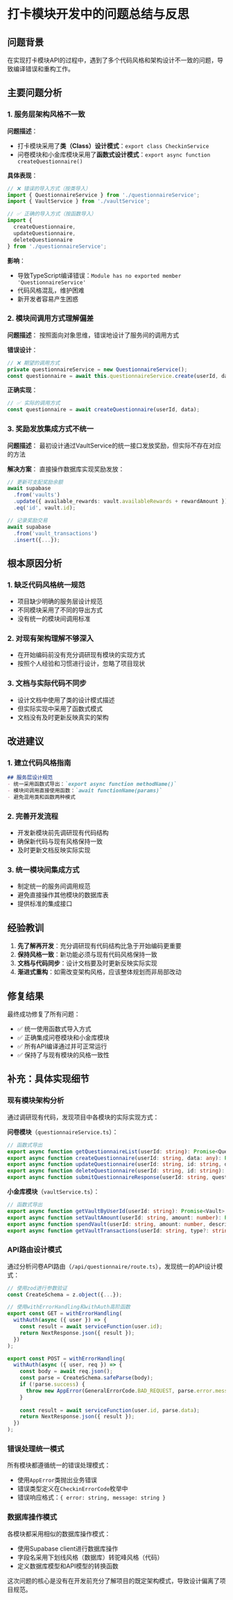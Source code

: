 # 打卡模块开发中的问题总结与反思

## 问题背景
在实现打卡模块API的过程中，遇到了多个代码风格和架构设计不一致的问题，导致编译错误和重构工作。

## 主要问题分析

### 1. 服务层架构风格不一致

**问题描述**：
- 打卡模块采用了**类（Class）设计模式**：`export class CheckinService`
- 问卷模块和小金库模块采用了**函数式设计模式**：`export async function createQuestionnaire()`

**具体表现**：
```typescript
// ❌ 错误的导入方式（按类导入）
import { QuestionnaireService } from './questionnaireService';
import { VaultService } from './vaultService';

// ✅ 正确的导入方式（按函数导入）
import { 
  createQuestionnaire,
  updateQuestionnaire,
  deleteQuestionnaire 
} from './questionnaireService';
```

**影响**：
- 导致TypeScript编译错误：`Module has no exported member 'QuestionnaireService'`
- 代码风格混乱，维护困难
- 新开发者容易产生困惑

### 2. 模块间调用方式理解偏差

**问题描述**：
按照面向对象思维，错误地设计了服务间的调用方式

**错误设计**：
```typescript
// ❌ 期望的调用方式
private questionnaireService = new QuestionnaireService();
const questionnaire = await this.questionnaireService.create(userId, data);
```

**正确实现**：
```typescript
// ✅ 实际的调用方式
const questionnaire = await createQuestionnaire(userId, data);
```

### 3. 奖励发放集成方式不统一

**问题描述**：
最初设计通过VaultService的统一接口发放奖励，但实际不存在对应的方法

**解决方案**：
直接操作数据库实现奖励发放：
```typescript
// 更新可支配奖励余额
await supabase
  .from('vaults')
  .update({ available_rewards: vault.availableRewards + rewardAmount })
  .eq('id', vault.id);

// 记录奖励交易
await supabase
  .from('vault_transactions')
  .insert({...});
```

## 根本原因分析

### 1. 缺乏代码风格统一规范
- 项目缺少明确的服务层设计规范
- 不同模块采用了不同的导出方式
- 没有统一的模块间调用标准

### 2. 对现有架构理解不够深入
- 在开始编码前没有充分调研现有模块的实现方式
- 按照个人经验和习惯进行设计，忽略了项目现状

### 3. 文档与实际代码不同步
- 设计文档中使用了类的设计模式描述
- 但实际实现中采用了函数式模式
- 文档没有及时更新反映真实的架构

## 改进建议

### 1. 建立代码风格指南
```markdown
## 服务层设计规范
- 统一采用函数式导出：`export async function methodName()`
- 模块间调用直接使用函数：`await functionName(params)`
- 避免混用类和函数两种模式
```

### 2. 完善开发流程
- 开发新模块前先调研现有代码结构
- 确保新代码与现有风格保持一致
- 及时更新文档反映实际实现

### 3. 统一模块间集成方式
- 制定统一的服务间调用规范
- 避免直接操作其他模块的数据库表
- 提供标准的集成接口

## 经验教训

1. **先了解再开发**：充分调研现有代码结构比急于开始编码更重要
2. **保持风格一致**：新功能必须与现有代码风格保持一致
3. **文档与代码同步**：设计文档要及时更新反映实际实现
4. **渐进式重构**：如需改变架构风格，应该整体规划而非局部改动

## 修复结果

最终成功修复了所有问题：
- ✅ 统一使用函数式导入方式
- ✅ 正确集成问卷模块和小金库模块
- ✅ 所有API编译通过并可正常运行
- ✅ 保持了与现有模块的风格一致性

## 补充：具体实现细节

### 现有模块架构分析

通过调研现有代码，发现项目中各模块的实际实现方式：

**问卷模块**（`questionnaireService.ts`）：
```typescript
// 函数式导出
export async function getQuestionnaireList(userId: string): Promise<Questionnaire[]>
export async function createQuestionnaire(userId: string, data: any): Promise<Questionnaire>
export async function updateQuestionnaire(userId: string, id: string, data: any): Promise<Questionnaire>
export async function deleteQuestionnaire(userId: string, id: string): Promise<void>
export async function submitQuestionnaireResponse(userId: string, questionnaireId: string, answers: any): Promise<QuestionnaireResponse>
```

**小金库模块**（`vaultService.ts`）：
```typescript
// 函数式导出
export async function getVaultByUserId(userId: string): Promise<Vault>
export async function setVaultAmount(userId: string, amount: number): Promise<{vault: Vault; transaction: VaultTransaction}>
export async function spendVault(userId: string, amount: number, description?: string): Promise<{vault: Vault; transaction: VaultTransaction}>
export async function getVaultTransactions(userId: string, type?: string, limit?: number, offset?: number): Promise<{transactions: VaultTransaction[]; total: number}>
```

### API路由设计模式

通过分析问卷API路由（`/api/questionnaire/route.ts`），发现统一的API设计模式：

```typescript
// 使用zod进行参数验证
const CreateSchema = z.object({...});

// 使用withErrorHandling和withAuth高阶函数
export const GET = withErrorHandling(
  withAuth(async ({ user }) => {
    const result = await serviceFunction(user.id);
    return NextResponse.json({ result });
  })
);

export const POST = withErrorHandling(
  withAuth(async ({ user, req }) => {
    const body = await req.json();
    const parse = CreateSchema.safeParse(body);
    if (!parse.success) {
      throw new AppError(GeneralErrorCode.BAD_REQUEST, parse.error.message);
    }
    
    const result = await serviceFunction(user.id, parse.data);
    return NextResponse.json({ result });
  })
);
```

### 错误处理统一模式

所有模块都遵循统一的错误处理模式：
- 使用`AppError`类抛出业务错误
- 错误类型定义在`CheckinErrorCode`枚举中
- 错误响应格式：`{ error: string, message: string }`

### 数据库操作模式

各模块都采用相似的数据库操作模式：
- 使用Supabase client进行数据库操作
- 字段名采用下划线风格（数据库）转驼峰风格（代码）
- 定义数据库模型和API模型的转换函数

这次问题的核心是没有在开发前充分了解项目的既定架构模式，导致设计偏离了项目规范。